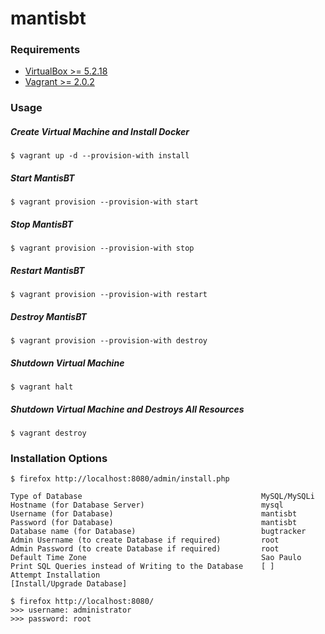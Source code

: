 # mantisbt

### Requirements
* [VirtualBox >= 5.2.18](https://www.virtualbox.org/wiki/Downloads)
* [Vagrant >= 2.0.2](https://www.vagrantup.com/downloads.html)


### Usage
##### Create Virtual Machine and Install Docker
```
$ vagrant up -d --provision-with install
```
##### Start MantisBT
```
$ vagrant provision --provision-with start
```
##### Stop MantisBT
```
$ vagrant provision --provision-with stop
```
##### Restart MantisBT
```
$ vagrant provision --provision-with restart
```
##### Destroy MantisBT
```
$ vagrant provision --provision-with destroy
```
##### Shutdown Virtual Machine
```
$ vagrant halt
```
##### Shutdown Virtual Machine and Destroys All Resources 
```
$ vagrant destroy
```
### Installation Options
```
$ firefox http://localhost:8080/admin/install.php
```
```
Type of Database                                        MySQL/MySQLi
Hostname (for Database Server)                          mysql
Username (for Database)                                 mantisbt
Password (for Database)                                 mantisbt
Database name (for Database)                            bugtracker
Admin Username (to create Database if required)         root
Admin Password (to create Database if required)         root
Default Time Zone                                       Sao Paulo
Print SQL Queries instead of Writing to the Database    [ ]
Attempt Installation                                    [Install/Upgrade Database]
```
```
$ firefox http://localhost:8080/
>>> username: administrator
>>> password: root
```
